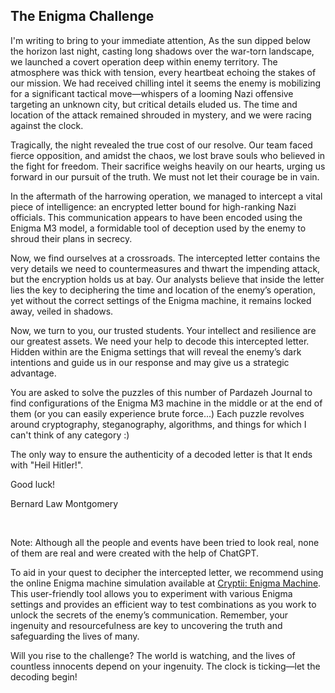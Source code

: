 ## The Enigma Challenge

I'm writing to bring to your immediate attention, As the sun dipped below the horizon last night, casting long shadows over the war-torn landscape, we launched a covert operation deep within enemy territory. The atmosphere was thick with tension, every heartbeat echoing the stakes of our mission. We had received chilling intel it seems the enemy is mobilizing for a significant tactical move—whispers of a looming Nazi offensive targeting an unknown city, but critical details eluded us. The time and location of the attack remained shrouded in mystery, and we were racing against the clock.

Tragically, the night revealed the true cost of our resolve. Our team faced fierce opposition, and amidst the chaos, we lost brave souls who believed in the fight for freedom. Their sacrifice weighs heavily on our hearts, urging us forward in our pursuit of the truth. We must not let their courage be in vain.

In the aftermath of the harrowing operation, we managed to intercept a vital piece of intelligence: an encrypted letter bound for high-ranking Nazi officials. This communication appears to have been encoded using the Enigma M3 model, a formidable tool of deception used by the enemy to shroud their plans in secrecy.

Now, we find ourselves at a crossroads. The intercepted letter contains the very details we need to countermeasures and thwart the impending attack, but the encryption holds us at bay. Our analysts believe that inside the letter lies the key to deciphering the time and location of the enemy’s operation, yet without the correct settings of the Enigma machine, it remains locked away, veiled in shadows.

Now, we turn to you, our trusted students. Your intellect and resilience are our greatest assets. We need your help to decode this intercepted letter. Hidden within are the Enigma settings that will reveal the enemy’s dark intentions and guide us in our response and may give us a strategic advantage.

You are asked to solve the puzzles of this number of Pardazeh Journal to find configurations of the Enigma M3 machine in the middle or at the end of them (or you can easily experience brute force...) Each puzzle revolves around cryptography, steganography, algorithms, and things for which I can't think of any category :)

The only way to ensure the authenticity of a decoded letter is that It ends with "Heil Hitler!".

Good luck!

Bernard Law Montgomery

<br>

Note: Although all the people and events have been tried to look real, none of them are real and were created with the help of ChatGPT.

To aid in your quest to decipher the intercepted letter, we recommend using the online Enigma machine simulation available at [Cryptii: Enigma Machine](https://cryptii.com/pipes/enigma-machine). This user-friendly tool allows you to experiment with various Enigma settings and provides an efficient way to test combinations as you work to unlock the secrets of the enemy’s communication. Remember, your ingenuity and resourcefulness are key to uncovering the truth and safeguarding the lives of many.

Will you rise to the challenge? The world is watching, and the lives of countless innocents depend on your ingenuity. The clock is ticking—let the decoding begin!
